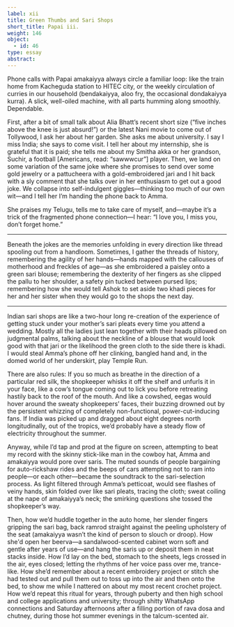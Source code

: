 ```yaml
---
label: xii
title: Green Thumbs and Sari Shops
short_title: Papai iii.
weight: 146
object:
  - id: 46
type: essay
abstract:
---
```


Phone calls with Papai amakaiyya always circle a familiar loop: like the train home from Kacheguda station to HITEC city, or the weekly circulation of curries in our household (bendakaiyya, aloo fry, the occasional dondakaiyya kurra). A slick, well-oiled machine, with all parts humming along smoothly. Dependable.

First, after a bit of small talk about Alia Bhatt’s recent short size (“five inches above the knee is just absurd!”) or the latest Nani movie to come out of Tollywood, I ask her about her garden. She asks me about university. I say I miss India; she says to come visit. I tell her about my internship, she is grateful that it is paid; she tells me about my Smitha akka or her grandson, Suchir, a football [Americans, read: “sawwwcur”] player. Then, we land on some variation of the same joke where she promises to send over some gold jewelry or a pattucheera with a gold-embroidered jari and I hit back with a sly comment that she talks over in her enthusiasm to get out a good joke. We collapse into self-indulgent giggles—thinking too much of our own wit—and I tell her I’m handing the phone back to Amma.

She praises my Telugu, tells me to take care of myself, and—maybe it’s a trick of the fragmented phone connection—I hear: “I love you, I miss you, don’t forget home.”

***

Beneath the jokes are the memories unfolding in every direction like thread spooling out from a handloom. Sometimes, I gather the threads of history, remembering the agility of her hands—hands mapped with the callouses of motherhood and freckles of age—as she embroidered a paisley onto a green sari blouse; remembering the dexterity of her fingers as she clipped the pallu to her shoulder, a safety pin tucked between pursed lips; remembering how she would tell Ashok to set aside two khadi pieces for her and her sister when they would go to the shops the next day.

***

Indian sari shops are like a two-hour long re-creation of the experience of getting stuck under your mother’s sari pleats every time you attend a wedding. Mostly all the ladies just lean together with their heads pillowed on judgmental palms, talking about the neckline of a blouse that would look good with that jari or the likelihood the green cloth to the side there is khadi. I would steal Amma’s phone off her clinking, bangled hand and, in the domed world of her underskirt, play Temple Run.

There are also rules: If you so much as breathe in the direction of a particular red silk, the shopkeeper whisks it off the shelf and unfurls it in your face, like a cow’s tongue coming out to lick you before retreating hastily back to the roof of the mouth. And like a cowshed, eegas would hover around the sweaty shopkeepers’ faces, their buzzing drowned out by the persistent whizzing of completely non-functional, power-cut-inducing fans. If India was picked up and dragged about eight degrees north longitudinally, out of the tropics, we’d probably have a steady flow of electricity throughout the summer.

Anyway, while I’d tap and prod at the figure on screen, attempting to beat my record with the skinny stick-like man in the cowboy hat, Amma and amakaiyya would pore over saris. The muted sounds of people bargaining for auto-rickshaw rides and the beeps of cars attempting not to ram into people—or each other—became the soundtrack to the sari-selection process. As light filtered through Amma’s petticoat, would see flashes of veiny hands, skin folded over like sari pleats, tracing the cloth; sweat coiling at the nape of amakaiyya’s neck; the smirking questions she tossed the shopkeeper’s way.   

Then, how we’d huddle together in the auto home, her slender fingers gripping the sari bag, back ramrod straight against the peeling upholstery of the seat (amakaiyya wasn’t the kind of person to slouch or droop). How she'd open her beerva—a sandalwood-scented cabinet worn soft and gentle after years of use—and hang the saris up or deposit them in neat stacks inside. How I’d lay on the bed, stomach to the sheets, legs crossed in the air, eyes closed; letting the rhythms of her voice pass over me, trance-like. How she’d remember about a recent embroidery project or stitch she had tested out and pull them out to toss up into the air and then onto the bed, to show me while I nattered on about my most recent crochet project. How we’d repeat this ritual for years, through puberty and then high school and college applications and university; through shitty WhatsApp connections and Saturday afternoons after a filling portion of rava dosa and chutney, during those hot summer evenings in the talcum-scented air.
 
